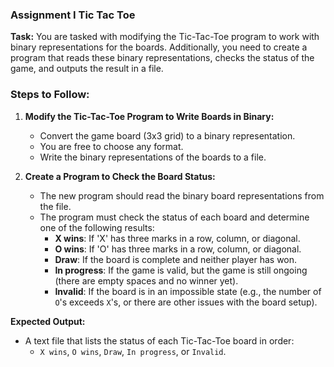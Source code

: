 ### **Assignment I Tic Tac Toe**

**Task:**
You are tasked with modifying the Tic-Tac-Toe program to work with binary representations for the boards. Additionally, you need to create a program that reads these binary representations, checks the status of the game, and outputs the result in a file.

### **Steps to Follow:**

1. **Modify the Tic-Tac-Toe Program to Write Boards in Binary:**
    - Convert the game board (3x3 grid) to a binary representation. 
    - You are free to choose any format.
    - Write the binary representations of the boards to a file.

2. **Create a Program to Check the Board Status:**
    - The new program should read the binary board representations from the file.
    - The program must check the status of each board and determine one of the following results:
        - **X wins**: If 'X' has three marks in a row, column, or diagonal.
        - **O wins**: If 'O' has three marks in a row, column, or diagonal.
        - **Draw**: If the board is complete and neither player has won.
        - **In progress**: If the game is valid, but the game is still ongoing (there are empty spaces and no winner yet).
        - **Invalid**: If the board is in an impossible state (e.g., the number of `O`'s exceeds `X`'s, or there are other issues with the board setup).
  

**Expected Output:**
- A text file that lists the status of each Tic-Tac-Toe board in order:
    - `X wins`, `O wins`, `Draw`, `In progress`, or `Invalid`.

